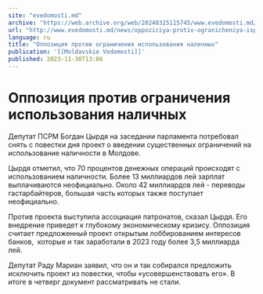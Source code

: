 ```yaml
---
site: "evedomosti.md"
archive: "https://web.archive.org/web/20240325115745/www.evedomosti.md/news/oppoziciya-protiv-ogranicheniya-ispolzovaniya-nalichnyh"
url: "http://www.evedomosti.md/news/oppoziciya-protiv-ogranicheniya-ispolzovaniya-nalichnyh"
language: ru
title: "Оппозиция против ограничения использования наличных"
publication: '[[Moldavskie Vedomosti]]'
published: 2023-11-30T13:06
---
```


# Оппозиция против ограничения использования наличных

Депутат ПСРМ Богдан Цырдя на заседании парламента потребовал снять с повестки дня проект о введении существенных ограничений на использование наличности в Молдове.

Цырдя отметил, что 70 процентов денежных операций происходят с использованием наличности. Более 13 миллиардов лей зарплат выплачиваются неофициально. Около 42 миллиардов лей - переводы гастарбайтеров, большая часть которых также поступает неофициально.

Против проекта выступила ассоциация патронатов, сказал Цырдя. Его внедрение приведет к глубокому экономическому кризису. Оппозиция считает предложенный проект открытым лоббированием интересов банков,  которые и так заработали в 2023 году более 3,5 миллиарда лей.

Депутат Раду Мариан заявил, что он и так собирался предложить исключить проект из повестки, чтобы «усовершенствовать его». В итоге в четверг документ рассматривать не стали.